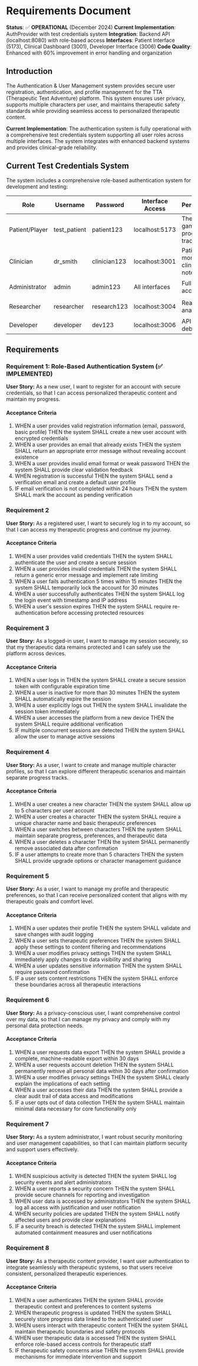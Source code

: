 # Requirements Document

**Status**: ✅ **OPERATIONAL** (December 2024)
**Current Implementation**: AuthProvider with test credentials system
**Integration**: Backend API (localhost:8080) with role-based access
**Interfaces**: Patient Interface (5173), Clinical Dashboard (3001), Developer Interface (3006)
**Code Quality**: Enhanced with 60% improvement in error handling and organization

## Introduction

The Authentication & User Management system provides secure user registration, authentication, and profile management for the TTA (Therapeutic Text Adventure) platform. This system ensures user privacy, supports multiple characters per user, and maintains therapeutic safety standards while providing seamless access to personalized therapeutic content.

**Current Implementation**: The authentication system is fully operational with a comprehensive test credentials system supporting all user roles across multiple interfaces. The system integrates with enhanced backend systems and provides clinical-grade reliability.

## Current Test Credentials System

The system includes a comprehensive role-based authentication system for development and testing:

| Role           | Username     | Password     | Interface Access | Permissions                           | Status        |
| -------------- | ------------ | ------------ | ---------------- | ------------------------------------- | ------------- |
| Patient/Player | test_patient | patient123   | localhost:5173   | Therapeutic gaming, progress tracking | ✅ Functional |
| Clinician      | dr_smith     | clinician123 | localhost:3001   | Patient monitoring, clinical notes    | 🚧 Ready      |
| Administrator  | admin        | admin123     | All interfaces   | Full system access                    | 📋 Planned    |
| Researcher     | researcher   | research123  | localhost:3004   | Read-only analytics                   | 📋 Planned    |
| Developer      | developer    | dev123       | localhost:3006   | API access, debugging                 | ✅ Functional |

## Requirements

### Requirement 1: Role-Based Authentication System (✅ IMPLEMENTED)

**User Story:** As a new user, I want to register for an account with secure credentials, so that I can access personalized therapeutic content and maintain my progress.

#### Acceptance Criteria

1. WHEN a user provides valid registration information (email, password, basic profile) THEN the system SHALL create a new user account with encrypted credentials
2. WHEN a user provides an email that already exists THEN the system SHALL return an appropriate error message without revealing account existence
3. WHEN a user provides invalid email format or weak password THEN the system SHALL provide clear validation feedback
4. WHEN registration is successful THEN the system SHALL send a verification email and create a default user profile
5. IF email verification is not completed within 24 hours THEN the system SHALL mark the account as pending verification

### Requirement 2

**User Story:** As a registered user, I want to securely log in to my account, so that I can access my therapeutic progress and continue my journey.

#### Acceptance Criteria

1. WHEN a user provides valid credentials THEN the system SHALL authenticate the user and create a secure session
2. WHEN a user provides invalid credentials THEN the system SHALL return a generic error message and implement rate limiting
3. WHEN a user fails authentication 5 times within 15 minutes THEN the system SHALL temporarily lock the account for 30 minutes
4. WHEN a user successfully authenticates THEN the system SHALL log the login event with timestamp and IP address
5. WHEN a user's session expires THEN the system SHALL require re-authentication before accessing protected resources

### Requirement 3

**User Story:** As a logged-in user, I want to manage my session securely, so that my therapeutic data remains protected and I can safely use the platform across devices.

#### Acceptance Criteria

1. WHEN a user logs in THEN the system SHALL create a secure session token with configurable expiration time
2. WHEN a user is inactive for more than 30 minutes THEN the system SHALL automatically expire the session
3. WHEN a user explicitly logs out THEN the system SHALL invalidate the session token immediately
4. WHEN a user accesses the platform from a new device THEN the system SHALL require additional verification
5. IF multiple concurrent sessions are detected THEN the system SHALL allow the user to manage active sessions

### Requirement 4

**User Story:** As a user, I want to create and manage multiple character profiles, so that I can explore different therapeutic scenarios and maintain separate progress tracks.

#### Acceptance Criteria

1. WHEN a user creates a new character THEN the system SHALL allow up to 5 characters per user account
2. WHEN a user creates a character THEN the system SHALL require a unique character name and basic therapeutic preferences
3. WHEN a user switches between characters THEN the system SHALL maintain separate progress, preferences, and therapeutic data
4. WHEN a user deletes a character THEN the system SHALL permanently remove associated data after confirmation
5. IF a user attempts to create more than 5 characters THEN the system SHALL provide upgrade options or character management guidance

### Requirement 5

**User Story:** As a user, I want to manage my profile and therapeutic preferences, so that I can receive personalized content that aligns with my therapeutic goals and comfort level.

#### Acceptance Criteria

1. WHEN a user updates their profile THEN the system SHALL validate and save changes with audit logging
2. WHEN a user sets therapeutic preferences THEN the system SHALL apply these settings to content filtering and recommendations
3. WHEN a user modifies privacy settings THEN the system SHALL immediately apply changes to data visibility and sharing
4. WHEN a user updates sensitive information THEN the system SHALL require password confirmation
5. IF a user sets content restrictions THEN the system SHALL enforce these boundaries across all therapeutic interactions

### Requirement 6

**User Story:** As a privacy-conscious user, I want comprehensive control over my data, so that I can manage my privacy and comply with my personal data protection needs.

#### Acceptance Criteria

1. WHEN a user requests data export THEN the system SHALL provide a complete, machine-readable export within 30 days
2. WHEN a user requests account deletion THEN the system SHALL permanently remove all personal data within 30 days after confirmation
3. WHEN a user modifies privacy settings THEN the system SHALL clearly explain the implications of each setting
4. WHEN a user accesses their data THEN the system SHALL provide a clear audit trail of data access and modifications
5. IF a user opts out of data collection THEN the system SHALL maintain minimal data necessary for core functionality only

### Requirement 7

**User Story:** As a system administrator, I want robust security monitoring and user management capabilities, so that I can maintain platform security and support users effectively.

#### Acceptance Criteria

1. WHEN suspicious activity is detected THEN the system SHALL log security events and alert administrators
2. WHEN a user reports a security concern THEN the system SHALL provide secure channels for reporting and investigation
3. WHEN user data is accessed by administrators THEN the system SHALL log all access with justification and user notification
4. WHEN security policies are updated THEN the system SHALL notify affected users and provide clear explanations
5. IF a security breach is detected THEN the system SHALL implement automated containment measures and user notifications

### Requirement 8

**User Story:** As a therapeutic content provider, I want user authentication to integrate seamlessly with therapeutic systems, so that users receive consistent, personalized therapeutic experiences.

#### Acceptance Criteria

1. WHEN a user authenticates THEN the system SHALL provide therapeutic context and preferences to content systems
2. WHEN therapeutic progress is updated THEN the system SHALL securely store progress data linked to the authenticated user
3. WHEN users interact with therapeutic content THEN the system SHALL maintain therapeutic boundaries and safety protocols
4. WHEN user therapeutic data is accessed THEN the system SHALL enforce role-based access controls for therapeutic staff
5. IF therapeutic safety concerns arise THEN the system SHALL provide mechanisms for immediate intervention and support
